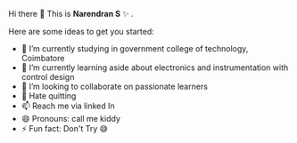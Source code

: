 Hi there 👋
This is **Narendran S** ✨ .

Here are some ideas to get you started:

- 🔭 I’m currently studying in government college of technology, Coimbatore 
- 🌱 I’m currently learning aside about electronics and instrumentation with control design
- 👯 I’m looking to collaborate on passionate learners
- 💬 Hate quitting 
- 📫 Reach me via linked In
- 😄 Pronouns: call me kiddy
- ⚡ Fun fact: Don't Try 😅
